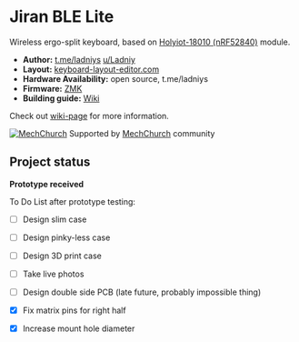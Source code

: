 # Jiran BLE Lite

Wireless ergo-split keyboard, based on [Holyiot-18010 (nRF52840)](http://www.holyiot.com/tp/2019042516322180424.pdf) module.

* __Author:__ [t.me/ladniys](https://t.me/ladniys) [u/Ladniy](https://reddit.com/u/Ladniy)
* __Layout:__ [keyboard-layout-editor.com](http://www.keyboard-layout-editor.com/#/gists/0e1e37be1416db32917622ca0f6ad490)
* __Hardware Availability:__ open source, t.me/ladniys
* __Firmware:__ [ZMK](https://github.com/Ladniy/jiran-ble-lite/wiki/Firmware)
* __Building guide:__ [Wiki](https://github.com/Ladniy/jiran-ble-lite/wiki/Build-Guide)

Check out [wiki-page](https://github.com/Ladniy/jiran-ble-lite/wiki) for more information.

[![MechChurch](https://i.imgur.com/QHzKmkz.png)](https://t.me/s/mechchurch) Supported by [MechChurch](https://t.me/s/mechchurch) community

## Project status

**Prototype received**

To Do List after prototype testing:

- [ ] Design slim case

- [ ] Design pinky-less case

- [ ] Design 3D print case

- [ ] Take live photos

- [ ] Design double side PCB (late future, probably impossible thing)

- [x] Fix matrix pins for right half

- [x] Increase mount hole diameter
